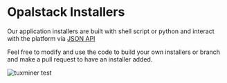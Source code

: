 # Opalstack Installers

Our application installers are built with shell script or python and interact with the platform via [JSON API](https://my.opalstack.com/api/v1/doc/)

Feel free to modify and use the code to build your own installers or branch and make a pull request to have an installer added.

![tuxminer](https://user-images.githubusercontent.com/77483/163723004-7b26bda4-b229-4685-98b7-3987106582f9.png)
 test
